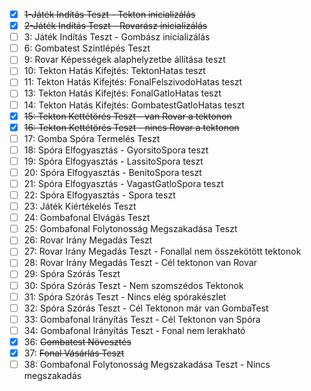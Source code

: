 - [x] ~~1-Játék Indítás Teszt - Tekton inicializálás~~
- [x] ~~2-Játék Indítás Teszt - Rovarász inicializálás~~
- [ ] 3: Játék Indítás Teszt - Gombász inicializálás
- [ ] 6: Gombatest Szintlépés Teszt
- [ ] 9: Rovar Képességek alaphelyzetbe állítása teszt
- [ ] 10: Tekton Hatás Kifejtés: TektonHatas teszt
- [ ] 11: Tekton Hatás Kifejtés: FonalFelszivodoHatas teszt
- [ ] 13: Tekton Hatás Kifejtés: FonalGatloHatas teszt
- [ ] 14: Tekton Hatás Kifejtés: GombatestGatloHatas teszt
- [x] ~~15: Tekton Kettétörés Teszt - van Rovar a tektonon~~
- [x] ~~16: Tekton Kettétörés Teszt - nincs Rovar a tektonon~~
- [ ] 17: Gomba Spóra Termelés Teszt
- [ ] 18: Spóra Elfogyasztás - GyorsitoSpora teszt
- [ ] 19: Spóra Elfogyasztás - LassitoSpora teszt
- [ ] 20: Spóra Elfogyasztás - BenitoSpora teszt
- [ ] 21: Spóra Elfogyasztás - VagastGatloSpora teszt
- [ ] 22: Spóra Elfogyasztás - Spora teszt
- [ ] 23: Játék Kiértékelés Teszt
- [ ] 24: Gombafonal Elvágás Teszt
- [ ] 25: Gombafonal Folytonosság Megszakadása Teszt
- [ ] 26: Rovar Irány Megadás Teszt
- [ ] 27: Rovar Irány Megadás Teszt - Fonallal nem összekötött tektonok
- [ ] 28: Rovar Irány Megadás Teszt - Cél tektonon van Rovar
- [ ] 29: Spóra Szórás Teszt
- [ ] 30: Spóra Szórás Teszt - Nem szomszédos Tektonok
- [ ] 31: Spóra Szórás Teszt - Nincs elég spórakészlet
- [ ] 32: Spóra Szórás Teszt - Cél Tektonon már van GombaTest
- [ ] 33: Gombafonal Irányítás Teszt - Cél Tektonon van Spóra
- [ ] 34: Gombafonal Irányítás Teszt - Fonal nem lerakható
- [x] 36: ~~Gombatest Növesztés~~
- [x] 37: ~~Fonal Vásárlás Teszt~~
- [ ] 38: Gombafonal Folytonosság Megszakadása Teszt - Nincs megszakadás
